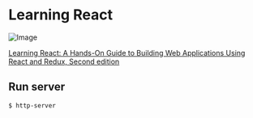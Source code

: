 # Learning React

![Image](https://i.imgur.com/LUW9hpI.jpg)

[Learning React: A Hands-On Guide to Building Web Applications Using React and Redux, Second edition](https://learning.oreilly.com/library/view/learning-react-a/9780134843582/)

## Run server

`$ http-server`

